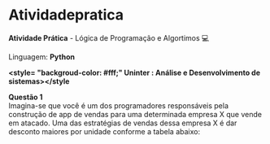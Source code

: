 # Atividadepratica

<b>Atividade Prática</b> - Lógica de Programação e Algortimos 💻

Linguagem: <b>Python</b>

<b><style= "backgroud-color: #fff;" Uninter : Análise e Desenvolvimento de sistemas></style</b></color>


<b>Questão 1</b><br>
Imagina-se que você é um dos programadores responsáveis pela construção de app de vendas para uma determinada empresa X que vende em atacado. Uma das estratégias de vendas dessa empresa X é dar desconto maiores por unidade conforme a tabela abaixo:



